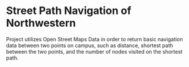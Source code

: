 # Street Path Navigation of Northwestern

Project utilizes Open Street Maps Data in order to return basic navigation data between two points on campus, such as distance, shortest path between the two points, and the number of nodes visited on the shortest path. 
